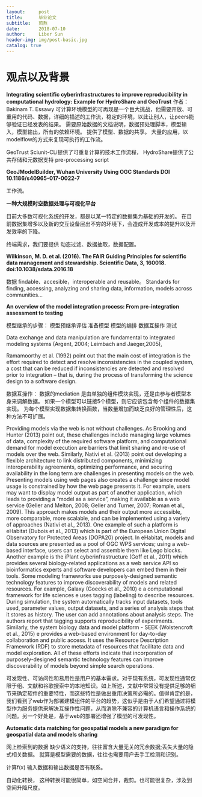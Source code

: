 ```yaml
---
layout:     post
title:      毕业论文
subtitle:   煎熬
date:       2018-07-10
author:     Liber Sun
header-img: img/post-basic.jpg
catalog: true
---
```


# 观点以及背景

**Integrating scientific cyberinfrastructures to improve reproducibility in computational hydrology: Example for HydroShare and GeoTrust**
作者：Bakinam T. Essawy
可计算环境模型的可再现是一个巨大挑战，他需要开放、可重用的代码、数据，详细的描述的工作流，稳定的环境，以此让别人，让peers能够验证已经发表的结果。
需要原始数据的文档说明，数据预处理脚本，模型输入，模型输出，所有的依赖环境。
提供了模型、数据的共享。
大量的应用，以modelflow的方式来复现可执行的工作流。

GeoTrust Sciunit-CLi提供了可重复计算的技术工作流程，
HydroShare提供了公共存储和元数据支持
pre-processing script 

**GeoJModelBuilder, Wuhan University Using OGC Standards  DOI 10.1186/s40965-017-0022-7**

工作流。


**一种大规模时空数据处理与可视化平台**

目前大多数可视化系统的开发，都是以某一特定的数据集为基础的开发的。
在目前数据集增多以及新的交互设备层出不穷的环境下，会造成开发成本的提升以及开发效率的下降。

终端需求，我们要提供 动态过滤、数据抽取，数据配置。


**Wilkinson, M. D. et al. (2016). The FAIR Guiding Principles for scientific data management and stewardship. Scientific Data, 3, 160018. doi:10.1038/sdata.2016.18**

数据 findable、accesible，interoperable and reusable。
Standards for finding, accessing, analyzing and sharing data, information, models across communities…



**An overview of the model integration process: From pre-integration assessment to testing**

模型继承的步骤：
模型预继承评估 准备模型 模型的编排 数据互操作 测试

Data exchange and data manipulation are fundamental to integrated modeling systems (Argent, 2004; Leimbach and Jaeger,2005),


Ramamoorthy et al. (1992) point out that the main cost of integration is the effort required to detect and resolve inconsistencies in the coupled system, a cost that can be reduced if inconsistencies are detected and resolved prior to integration – that is, during the process of transforming the science design to a software design. 

数据互操作：
 数据的mediation 是由单独的组件模块实现，还是由参与者模型本身来调解数据。
 如果一个模型可以链接5个模型，则它应该包含每个组件的数据集实现。
 为每个模型实现数据集转换函数，当数量增加而缺乏良好的管理性后，这种方法不可扩展。


 Providing models via the web is not without challenges. As Brooking and Hunter (2013) point out, these challenges include managing large volumes of data, complexity of the required software platform, and computational demand for model execution are barriers that limit sharing and re-use of models over the web. Similarly, Nativi et al. (2013) point out developing a flexible architecture to link distributed components, minimizing interoperability agreements, optimizing performance, and securing availability in the long term are challenges in presenting models on the web. Presenting models using web pages also creates a challenge since model usage is constrained by how the web page presents it. For example, users may want to display model output as part of another application, which leads to providing a “model as a service”, making it available as a web service (Geller and Melton, 2008; Geller and Turner, 2007; Roman et al., 2009). This approach makes models and their output more accessible, more comparable, more scalable, and can be implemented using a variety of approaches (Nativi et al., 2013). One example of such a platform is eHabitat (Dubois et al., 2013) which is part of the European Union Digital Observatory for Protected Areas (DOPA20) project. In eHabitat, models and data sources are presented as a pool of OGC WPS services; using a web-based interface, users can select and assemble them like Lego blocks. Another example is the iPlant cyberinfrastructure (Goff et al., 2011) which provides several biology-related applications as a web service API so bioinformatics experts and software developers can embed them in their tools. Some modeling frameworks use purposely-designed semantic technology features to improve discoverability of models and related resources. For example, Galaxy (Goecks et al., 2010) e a computational framework for life sciences e uses tagging (labeling) to describe resources. During simulation, the system automatically tracks input datasets, tools used, parameter values, output datasets, and a series of analysis steps that it stores as history. The user can add annotations about analysis steps. The authors report that tagging supports reproducibility of experiments. Similarly, the system biology data and model platform - SEEK (Wolstencroft et al., 2015) e provides a web-based environment for day-to-day collaboration and public access. It uses the Resource Description Framework (RDF) to store metadata of resources that facilitate data and model exploration. All of these efforts indicate that incorporation of purposely-designed semantic technology features can improve discoverability of models beyond simple search operations.

 可发现性、可访问性和易用性是用户的基本需求。对于现有系统，可发现性通常仅限于组、文献和谷歌搜索中的本地知识。如上所述，文献中常常没有提供足够的细节来确定软件的重要特性，而这些特性是做出重用决策所必需的。值得肯定的是，我们看到了web作为部署建模组件的平台的趋势，这似乎是由于人们希望通过将模型作为服务提供来解决互操作性问题，从而消除不兼容的计算机语言和操作系统的问题。另一个好处是，基于web的部署还增强了模型的可发现性。

**Automatic data matching for geospatial models a new paradigm for geospatial data and models sharing**

网上检索到的数据 缺少语义的支持，往往富含大量无关的冗余数据;丢失大量的隐式相关数据。
就算是模型需要的数据，往往也需要用户去手工检测和识别。

计算f(x) 输入数据和输出数据是否有联系。

自动化转换， 这种转换可能很简单，如空间合并，裁剪。也可能很复杂，涉及到空间升降尺度。


